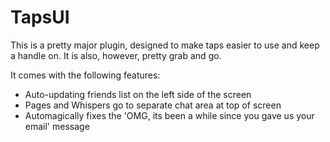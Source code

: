 TapsUI
======

This is a pretty major plugin, designed to make taps easier to use and keep
a handle on. It is also, however, pretty grab and go.

It comes with the following features:

* Auto-updating friends list on the left side of the screen
* Pages and Whispers go to separate chat area at top of screen
* Automagically fixes the 'OMG, its been a while since you gave us your email' message